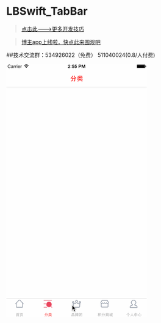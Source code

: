 # LBSwift_TabBar

> [点击此--->更多开发技巧](http://allluckly.cf/) <br>

> [博主app上线啦，快点此来围观吧](https://itunes.apple.com/us/app/it-blog-zi-xueios-kai-fa-jin/id1067787090?l=zh&ls=1&mt=8)<br>

##技术交流群：534926022（免费）   511040024(0.8/人付费)

![(LBSwift_TabBar)](https://github.com/AllLuckly/LBSwift_TabBar/blob/master/123.gif?raw=true)
